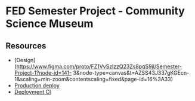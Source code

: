 # FED Semester Project - Community Science Museum

## Resources

<!-- You must replace these links -->

- [Design](https://www.figma.com/proto/FZ1VvSzlzzQ23Zs8pqS9jl/Semester-Project-1?node-id=141-
3&node-type=canvas&t=AZSS43J337gKGEcn-1&scaling=min-zoom&contentscaling=fixed&page-id=16%3A33)
- [Production deploy]([https://tubha-htmlcss-ca.netlify.app](https://tubhaahmad-csm.netlify.app/))
- [Deployment CI](https://tubhaahmad-csm.netlify.app/)
